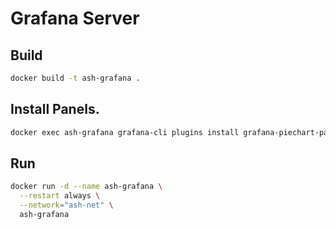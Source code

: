 # Grafana Server

## Build

```bash
docker build -t ash-grafana .
```

## Install Panels.

```bash
docker exec ash-grafana grafana-cli plugins install grafana-piechart-panel
```


## Run

```bash
docker run -d --name ash-grafana \
  --restart always \
  --network="ash-net" \
  ash-grafana
```
